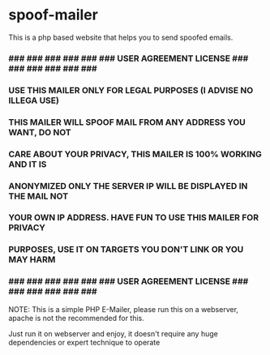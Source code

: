 # spoof-mailer
This is a php based website that helps you to send spoofed emails.

### ### ### ### ### ### ### USER AGREEMENT LICENSE ### ### ### ### ### ### ###

###     USE THIS MAILER ONLY FOR LEGAL PURPOSES (I ADVISE NO ILLEGA USE)     ###

###     THIS MAILER WILL SPOOF MAIL FROM ANY ADDRESS YOU WANT, DO NOT      ###

###     CARE ABOUT YOUR PRIVACY, THIS MAILER IS 100% WORKING AND IT IS     ###

###     ANONYMIZED ONLY THE SERVER IP WILL BE DISPLAYED IN THE MAIL NOT    ###

###     YOUR OWN IP ADDRESS. HAVE FUN TO USE THIS MAILER FOR PRIVACY       ###

###     PURPOSES, USE IT ON TARGETS YOU DON'T LINK OR YOU MAY HARM         ###

### ### ### ### ### ### ### USER AGREEMENT LICENSE ### ### ### ### ### ### ###

NOTE: This is a simple PHP E-Mailer, please run this on a webserver, apache is 
not the recommended for this.

Just run it on webserver and enjoy, it doesn't require any huge dependencies or expert technique to operate
